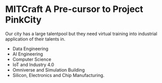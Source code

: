 # MITCraft A Pre-cursor to Project PinkCity

Our city has a large talentpool but they need virtual training into industrial application of their talents in.

- Data Engineering
- AI Engineering
- Computer Science
- IoT and Industry 4.0
- Omniverse and Simulation Building
- Silicon, Electronics and Chip Manufacturing.
